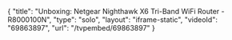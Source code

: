 {
    "title": "Unboxing: Netgear Nighthawk X6 Tri-Band WiFi Router - R8000100N",
    "type": "solo",
    "layout": "iframe-static",
    "videoId": "69863897",
    "url": "\/tvpembed\/69863897"
}
